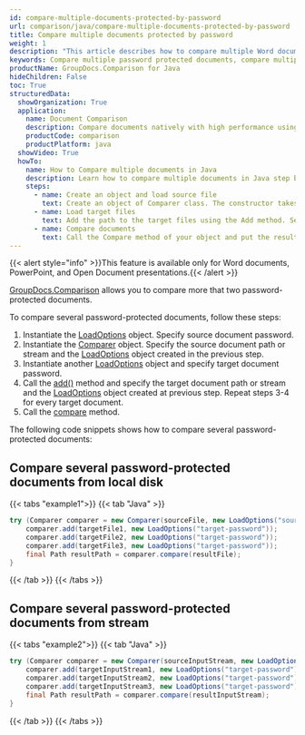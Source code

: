 ```yaml
---
id: compare-multiple-documents-protected-by-password
url: comparison/java/compare-multiple-documents-protected-by-password
title: Compare multiple documents protected by password
weight: 1
description: "This article describes how to compare multiple Word documents or PowerPoint presentations protected by password using GroupDocs.Comparison for Java API."
keywords: Compare multiple password protected documents, compare multiple protected documents
productName: GroupDocs.Comparison for Java
hideChildren: False
toc: True
structuredData:
  showOrganization: True
  application:
    name: Document Comparison
    description: Compare documents natively with high performance using Java language and GroupDocs.Comparison for Java
    productCode: comparison
    productPlatform: java
  showVideo: True
  howTo:
    name: How to Compare multiple documents in Java
    description: Learn how to compare multiple documents in Java step by step
    steps:
      - name: Create an object and load source file
        text: Create an object of Comparer class. The constructor takes the source file path or source file stream by first parameter and a LoadOption object by second parameter that contains password. You may specify absolute or relative file path as per your requirements.
      - name: Load target files
        text: Add the path to the target files using the Add method. Second parameter is a LoadOption object that contains password.
      - name: Compare documents
        text: Call the Compare method of your object and put the resulting file path parameter.
---
```


{{< alert style="info" >}}This feature is available only for Word documents, PowerPoint, and Open Document presentations.{{< /alert >}}

[GroupDocs.Comparison](https://products.groupdocs.com/comparison/java) allows you to compare more that two password-protected documents.

To compare several password-protected documents, follow these steps:

1.  Instantiate the [LoadOptions](https://reference.groupdocs.com/comparison/java/com.groupdocs.comparison.options.load/loadoptions) object. Specify source document password.
2.  Instantiate the [Comparer](https://reference.groupdocs.com/comparison/java/com.groupdocs.comparison/comparer) object. Specify the source document path or stream and the [LoadOptions](https://reference.groupdocs.com/comparison/java/com.groupdocs.comparison.options.load/loadoptions) object created in the previous step.
3.  Instantiate another [LoadOptions](https://reference.groupdocs.com/comparison/java/com.groupdocs.comparison.options.load/loadoptions) object and specify target document password.
4.  Call the [add()](https://reference.groupdocs.com/comparison/java/com.groupdocs.comparison/comparer/#add-java.lang.String-com.groupdocs.comparison.options.load.LoadOptions-) method and specify the target document path or stream and the [LoadOptions](https://reference.groupdocs.com/comparison/java/com.groupdocs.comparison.options.load/loadoptions) object created at previous step. Repeat steps 3-4 for every target document.
5.  Call the [compare](https://reference.groupdocs.com/comparison/java/com.groupdocs.comparison/comparer/#compare-java.lang.String-) method.

The following code snippets shows how to compare several password-protected documents:

## Compare several password-protected documents from local disk

{{< tabs "example1">}}
{{< tab "Java" >}}
```java
try (Comparer comparer = new Comparer(sourceFile, new LoadOptions("source-password"))) {
    comparer.add(targetFile1, new LoadOptions("target-password"));
    comparer.add(targetFile2, new LoadOptions("target-password"));
    comparer.add(targetFile3, new LoadOptions("target-password"));
    final Path resultPath = comparer.compare(resultFile);
}
```
{{< /tab >}}
{{< /tabs >}}

## Compare several password-protected documents from stream

{{< tabs "example2">}}
{{< tab "Java" >}}
```java
try (Comparer comparer = new Comparer(sourceInputStream, new LoadOptions("source-password"))) {
    comparer.add(targetInputStream1, new LoadOptions("target-password"));
    comparer.add(targetInputStream2, new LoadOptions("target-password"));
    comparer.add(targetInputStream3, new LoadOptions("target-password"));
    final Path resultPath = comparer.compare(resultInputStream);
}
```
{{< /tab >}}
{{< /tabs >}}